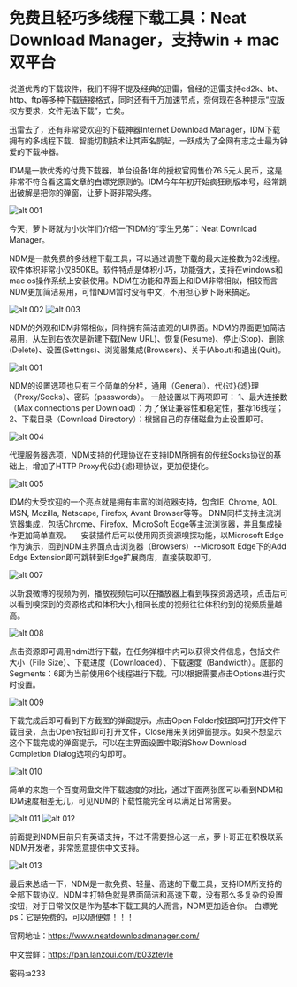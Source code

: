 免费且轻巧多线程下载工具：Neat Download Manager，支持win + mac双平台
=================

说道优秀的下载软件，我们不得不提及经典的迅雷，曾经的迅雷支持ed2k、bt、http、ftp等多种下载链接格式，同时还有千万加速节点，奈何现在各种提示“应版权方要求，文件无法下载”，亡矣。

迅雷去了，还有非常受欢迎的下载神器Internet Download Manager，IDM下载拥有的多线程下载、智能切割技术让其声名鹊起，一跃成为了全网有志之士最为钟爱的下载神器。

IDM是一款优秀的付费下载器，单台设备1年的授权官网售价76.5元人民币，这是非常不符合看这篇文章的白嫖党原则的。IDM今年年初开始疯狂刷版本号，经常跳出破解是把你的弹窗，让萝卜哥非常头疼。

![alt 001](https://cdn.staticaly.com/gh/ixmu/Note/master/weixin/ndm/001.png)

今天，萝卜哥就为小伙伴们介绍一下IDM的“孪生兄弟”：Neat Download Manager。

NDM是一款免费的多线程下载工具，可以通过调整下载的最大连接数为32线程。软件体积非常小仅850KB。软件特点是体积小巧，功能强大，支持在windows和mac os操作系统上安装使用。NDM在功能和界面上和IDM非常相似，相较而言NDM更加简洁易用，可惜NDM暂时没有中文，不用担心萝卜哥来搞定。

 ![alt 002](https://cdn.staticaly.com/gh/ixmu/Note/master/weixin/ndm/002.png)
 ![alt 003](https://cdn.staticaly.com/gh/ixmu/Note/master/weixin/ndm/003.png) 
 
 
NDM的外观和IDM非常相似，同样拥有简洁直观的UI界面。NDM的界面更加简洁易用，从左到右依次是新建下载(New URL)、恢复(Resume)、停止(Stop)、删除(Delete)、设置(Settings)、浏览器集成(Browsers)、关于(About)和退出(Quit)。

![alt 001](https://cdn.staticaly.com/gh/ixmu/Note/master/weixin/ndm/001.png)


NDM的设置选项也只有三个简单的分栏，通用（General）、代{过}{滤}理（Proxy/Socks）、密码（passwords）。
一般设置以下两项即可：
1、最大连接数（Max connections per Download）：为了保证兼容性和稳定性，推荐16线程；
2、下载目录（Download Directory）：根据自己的存储磁盘为止设置即可。

![alt 004](https://cdn.staticaly.com/gh/ixmu/Note/master/weixin/ndm/004.png)


代理服务器选项，NDM支持的代理协议在支持IDM所拥有的传统Socks协议的基础上，增加了HTTP Proxy代{过}{滤}理协议，更加便捷化。

![alt 005](https://cdn.staticaly.com/gh/ixmu/Note/master/weixin/ndm/005.png)
 
 
IDM的大受欢迎的一个亮点就是拥有丰富的浏览器支持，包含IE, Chrome, AOL, MSN, Mozilla, Netscape, Firefox, Avant Browser等等。
DNM同样支持主流浏览器集成，包括Chrome、Firefox、MicroSoft Edge等主流浏览器，并且集成操作更加简单直观。
&ensp;&ensp;安装插件后可以使用网页资源嗅探功能，以Microsoft Edge作为演示，回到NDM主界面点击浏览器（Browsers）--Microsoft Edge下的Add Edge Extension即可跳转到Edge扩展商店，直接获取即可。

![alt 007](https://cdn.staticaly.com/gh/ixmu/Note/master/weixin/ndm/007.png)


以新浪微博的视频为例，播放视频后可以在播放器上看到嗅探资源选项，点击后可以看到嗅探到的资源格式和体积大小,相同长度的视频往往体积约到的视频质量越高。

![alt 008](https://cdn.staticaly.com/gh/ixmu/Note/master/weixin/ndm/008.png)


点击资源即可调用ndm进行下载，在任务弹框中内可以获得文件信息，包括文件大小（File Size）、下载进度（Downloaded）、下载速度（Bandwidth）。底部的Segments：6即为当前使用6个线程进行下载。可以根据需要点击Options进行实时设置。

![alt 009](https://cdn.staticaly.com/gh/ixmu/Note/master/weixin/ndm/009.png)


下载完成后即可看到下方截图的弹窗提示，点击Open Folder按钮即可打开文件下载目录，点击Open按钮即可打开文件，Close用来关闭弹窗提示。如果不想显示这个下载完成的弹窗提示，可以在主界面设置中取消Show Download Completion Dialog选项的勾即可。

![alt 010](https://cdn.staticaly.com/gh/ixmu/Note/master/weixin/ndm/010.png)


简单的来跑一个百度网盘文件下载速度的对比，通过下面两张图可以看到NDM和IDM速度相差无几，可见NDM的下载性能完全可以满足日常需要。

 ![alt 011](https://cdn.staticaly.com/gh/ixmu/Note/master/weixin/ndm/011.png)
 ![alt 012](https://cdn.staticaly.com/gh/ixmu/Note/master/weixin/ndm/012.png)
 
 
前面提到NDM目前只有英语支持，不过不需要担心这一点，萝卜哥正在积极联系NDM开发者，非常愿意提供中文支持。

![alt 013](https://cdn.staticaly.com/gh/ixmu/Note/master/weixin/ndm/013.png)
  
  
最后来总结一下，NDM是一款免费、轻量、高速的下载工具，支持IDM所支持的全部下载协议。NDM主打特色就是界面简洁和高速下载，没有那么多复杂的设置按钮，对于日常仅仅是作为基本下载工具的人而言，NDM更加适合你。
白嫖党ps：它是免费的，可以随便嫖！！！

官网地址：https://www.neatdownloadmanager.com/


中文尝鲜：https://pan.lanzoui.com/b03ztevle


密码:a233


  [1]: https://raw.fastgit.org/ixmu/Note/master/weixin/ndm/001.png "001"
